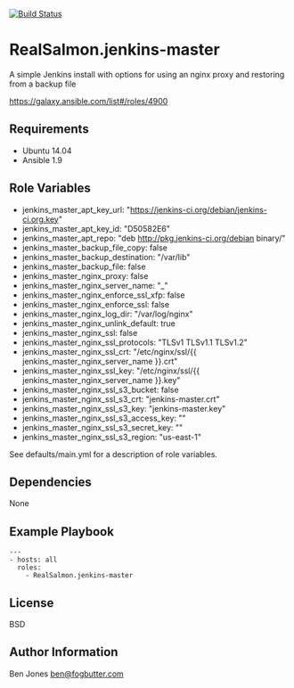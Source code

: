 [![Build Status](https://travis-ci.org/RealSalmon/ansible-jenkins-master.svg?branch=master)](https://travis-ci.org/RealSalmon/ansible-jenkins-master)

RealSalmon.jenkins-master
=========================
A simple Jenkins install with options for using an nginx proxy and restoring
from a backup file

https://galaxy.ansible.com/list#/roles/4900

Requirements
------------
- Ubuntu 14.04
- Ansible 1.9

Role Variables
--------------
- jenkins_master_apt_key_url: "https://jenkins-ci.org/debian/jenkins-ci.org.key"
- jenkins_master_apt_key_id: "D50582E6"
- jenkins_master_apt_repo: "deb http://pkg.jenkins-ci.org/debian binary/"
- jenkins_master_backup_file_copy: false
- jenkins_master_backup_destination: "/var/lib"
- jenkins_master_backup_file: false
- jenkins_master_nginx_proxy: false
- jenkins_master_nginx_server_name: "_"
- jenkins_master_nginx_enforce_ssl_xfp: false
- jenkins_master_nginx_enforce_ssl: false
- jenkins_master_nginx_log_dir: "/var/log/nginx"
- jenkins_master_nginx_unlink_default: true
- jenkins_master_nginx_ssl: false
- jenkins_master_nginx_ssl_protocols: "TLSv1 TLSv1.1 TLSv1.2"
- jenkins_master_nginx_ssl_crt: "/etc/nginx/ssl/{{ jenkins_master_nginx_server_name }}.crt"
- jenkins_master_nginx_ssl_key: "/etc/nginx/ssl/{{ jenkins_master_nginx_server_name }}.key"
- jenkins_master_nginx_ssl_s3_bucket: false
- jenkins_master_nginx_ssl_s3_crt: "jenkins-master.crt"
- jenkins_master_nginx_ssl_s3_key: "jenkins-master.key"
- jenkins_master_nginx_ssl_s3_access_key: ""
- jenkins_master_nginx_ssl_s3_secret_key: ""
- jenkins_master_nginx_ssl_s3_region: "us-east-1"

See defaults/main.yml for a description of role variables.

Dependencies
------------
None

Example Playbook
----------------
    ---
    - hosts: all
      roles:
        - RealSalmon.jenkins-master

License
-------
BSD

Author Information
------------------
Ben Jones <ben@fogbutter.com>
